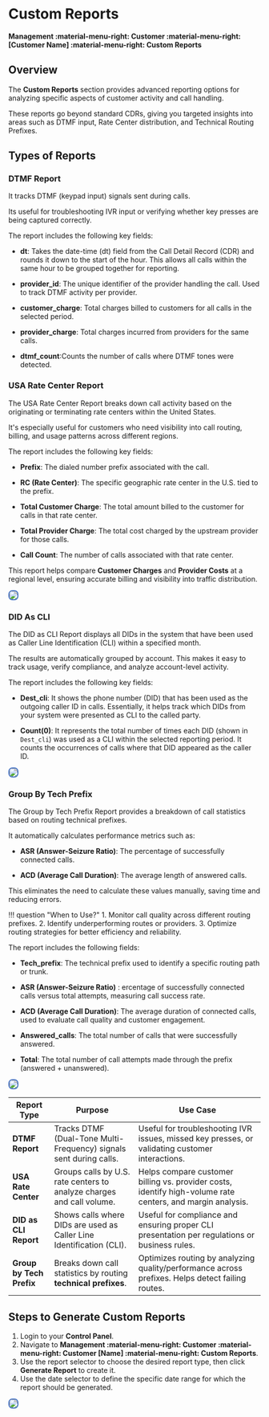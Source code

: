 # Custom Reports

**Management :material-menu-right: Customer :material-menu-right: [Customer Name] :material-menu-right: Custom Reports**

## Overview

The **Custom Reports** section provides advanced reporting options for analyzing specific aspects of customer activity and call handling.

These reports go beyond standard CDRs, giving you targeted insights into areas such as DTMF input, Rate Center distribution, and Technical Routing Prefixes.

## Types of Reports

### DTMF Report

It tracks DTMF (keypad input) signals sent during calls.

Its useful for troubleshooting IVR input or verifying whether key presses are being captured correctly.

The report includes the following key fields:

+ **dt**: Takes the date-time (dt) field from the Call Detail Record (CDR) and rounds it down to the start of the hour. This allows all calls within the same hour to be grouped together for reporting.

+ **provider_id**: The unique identifier of the provider handling the call. Used to track DTMF activity per provider.

+ **customer_charge**: Total charges billed to customers for all calls in the selected period.

+ **provider_charge**: Total charges incurred from providers for the same calls.

+ **dtmf_count**:Counts the number of calls where DTMF tones were detected.

### USA Rate Center Report

The USA Rate Center Report breaks down call activity based on the originating or terminating rate centers within the United States.

It's especially useful for customers who need visibility into call routing, billing, and usage patterns across different regions.

The report includes the following key fields:

+ **Prefix**: The dialed number prefix associated with the call.

+ **RC (Rate Center)**: The specific geographic rate center in the U.S. tied to the prefix.

+ **Total Customer Charge**: The total amount billed to the customer for calls in that rate center.

+ **Total Provider Charge**: The total cost charged by the upstream provider for those calls.

+ **Call Count**: The number of calls associated with that rate center.

This report helps compare **Customer Charges** and **Provider Costs** at a regional level, ensuring accurate billing and visibility into traffic distribution.

<img src="/customer/img/customrep1.png" style="border: 2px solid #4472C4; border-radius: 8px;">

### DID As CLI

The DID as CLI Report displays all DIDs in the system that have been used as Caller Line Identification (CLI) within a specified month.

The results are automatically grouped by account. This makes  it easy to track usage, verify compliance, and analyze account-level activity.

The report includes the following key fields:

+ **Dest_cli**: It shows the phone number (DID) that has been used as the outgoing caller ID in calls. Essentially, it helps track which DIDs from your system were presented as CLI to the called party.

+ **Count(0)**: It represents the total number of times each DID (shown in `Dest_cli`) was used as a CLI within the selected reporting period. It counts the occurrences of calls where that DID appeared as the caller ID.

<img src="/customer/img/customrep2.png" style="border: 2px solid #4472C4; border-radius: 8px;">

### Group By Tech Prefix

The Group by Tech Prefix Report provides a breakdown of call statistics based on routing technical prefixes.

It automatically calculates performance metrics such as:

+ **ASR (Answer-Seizure Ratio)**: The percentage of successfully connected calls.

+ **ACD (Average Call Duration)**: The average length of answered calls.

This eliminates the need to calculate these values manually, saving time and reducing errors.

!!! question "When to Use?"
    1. Monitor call quality across different routing prefixes.
    2. Identify underperforming routes or providers.
    3. Optimize routing strategies for better efficiency and reliability.

The report includes the following fields:

+ **Tech_prefix**: The technical prefix used to identify a specific routing path or trunk.

+ **ASR (Answer-Seizure Ratio)** : ercentage of successfully connected calls versus total attempts, measuring call success rate.

+ **ACD (Average Call Duration)**: The average duration of connected calls, used to evaluate call quality and customer engagement.

+ **Answered_calls**: The total number of calls that were successfully answered.

+ **Total**: The total number of call attempts made through the prefix (answered + unanswered).

<img src="/customer/img/customrep3.png" style="border: 2px solid #4472C4; border-radius: 8px;">

|**Report Type**|**Purpose**|**Use Case**|
| --------------|-----------|-------------|
|**DTMF Report**| Tracks DTMF (Dual-Tone Multi-Frequency) signals sent during calls.| Useful for troubleshooting IVR issues, missed key presses, or validating customer interactions.|
|**USA Rate Center**| Groups calls by U.S. rate centers to analyze charges and call volume.| Helps compare customer billing vs. provider costs, identify high-volume rate centers, and margin analysis.|
|**DID as CLI Report**| Shows calls where DIDs are used as Caller Line Identification (CLI).| Useful for compliance and ensuring proper CLI presentation per regulations or business rules.|
|**Group by Tech Prefix** | Breaks down call statistics by routing **technical prefixes**.| Optimizes routing by analyzing quality/performance across prefixes. Helps detect failing routes.|

## Steps to Generate Custom Reports

1. Login to your **Control Panel**.
2. Navigate to **Management :material-menu-right: Customer :material-menu-right: Customer [Name] :material-menu-right: Custom Reports**.
3. Use the report selector to choose the desired report type, then click **Generate Report** to create it.
4. Use the date selector to define the specific date range for which the report should be generated.

<img src="/customer/img/customrep4.png" style="border: 2px solid #4472C4; border-radius: 8px;">
